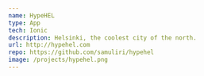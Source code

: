 ```yaml
---
name: HypeHEL
type: App
tech: Ionic
description: Helsinki, the coolest city of the north.
url: http://hypehel.com
repo: https://github.com/samuliri/hypehel
image: /projects/hypehel.png
---
```

